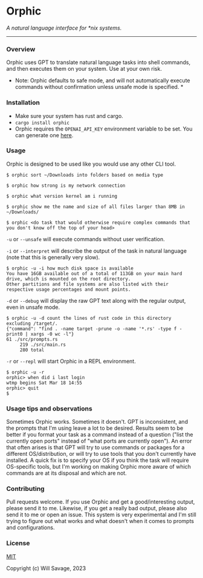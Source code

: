 # Orphic
*A natural language interface for \*nix systems.*

---
### Overview
Orphic uses GPT to translate natural language tasks into shell commands, and then executes them on your system. Use at your own risk.


* Note: Orphic defaults to safe mode, and will not automatically execute commands without confirmation unless unsafe mode is specified. *

### Installation
* Make sure your system has rust and cargo.
* `cargo install orphic`
* Orphic requires the `OPENAI_API_KEY` environment variable to be set. You can generate one [here](https://openai.com/).

### Usage
Orphic is designed to be used like you would use any other CLI tool.

`$ orphic sort ~/Downloads into folders based on media type`

`$ orphic how strong is my network connection`

`$ orphic what version kernel am i running`

`$ orphic show me the name and size of all files larger than 8MB in ~/Downloads/` 

`$ orphic <do task that would otherwise require complex commands that you don't know off the top of your head>`

`-u` or `--unsafe` will execute commands without user verification. 

`-i` or `--interpret` will describe the output of the task in natural language (note that this is generally very slow).
```
$ orphic -u -i how much disk space is available
You have 16GB available out of a total of 113GB on your main hard 
drive, which is mounted on the root directory. 
Other partitions and file systems are also listed with their 
respective usage percentages and mount points.
```

`-d` or `--debug` will display the raw GPT text along with the regular output, even in unsafe mode.
```
$ orphic -u -d count the lines of rust code in this directory excluding /target/.
{"command": "find . -name target -prune -o -name '*.rs' -type f -print0 | xargs -0 wc -l"}
61 ./src/prompts.rs
     219 ./src/main.rs
     280 total
```

`-r` or `--repl` will start Orphic in a REPL environment.
```
$ orphic -u -r
orphic> when did i last login
wtmp begins Sat Mar 18 14:55
orphic> quit
$
```
### Usage tips and observations 
Sometimes Orphic works. Sometimes it doesn't. GPT is inconsistent, and the prompts that I'm using leave a lot to be desired. Results seem to be better if you format your task as a command instead of a question ("list the currently open ports" instead of "what ports are currently open"). An error that often arises is that GPT will try to use commands or packages for a different OS/distribution, or will try to use tools that you don't currently have installed. A quick fix is to specify your OS if you think the task will require OS-specific tools, but I'm working on making Orphic more aware of which commands are at its disposal and which are not. 

### Contributing 
Pull requests welcome. If you use Orphic and get a good/interesting output, please send it to me. Likewise, if you get a really bad output, please also send it to me or open an issue. This system is very experimental and I'm still trying to figure out what works and what doesn't when it comes to prompts and configurations.

### License
[MIT](https://choosealicense.com/licenses/mit/)

Copyright (c) Will Savage, 2023

